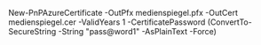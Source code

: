 New-PnPAzureCertificate -OutPfx medienspiegel.pfx -OutCert medienspiegel.cer -ValidYears 1 -CertificatePassword (ConvertTo-SecureString -String "pass@word1" -AsPlainText -Force)